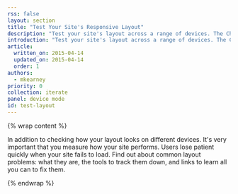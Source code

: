 ```yaml
---
rss: false
layout: section
title: "Test Your Site's Responsive Layout"
description: "Test your site's layout across a range of devices. The Chrome DevTools device emulator lets you see how your site renders across different devices without leaving the browser."
introduction: "Test your site's layout across a range of devices. The Chrome DevTools device emulator lets you see how your site renders across different devices without leaving the browser."
article:
  written_on: 2015-04-14
  updated_on: 2015-04-14
  order: 1
authors:
  - mkearney
priority: 0
collection: iterate
panel: device mode
id: test-layout
---
```


{% wrap content %}

In addition to checking how your layout looks on different devices. It's very important
that you measure how your site performs. Users lose patient quickly when your site fails
to load. Find out about common layout problems: what they are, the tools to track them down, and links to learn all you can to fix them.

{% endwrap %}